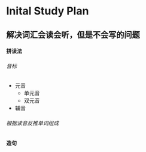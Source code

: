 # Inital Study Plan

## 解决词汇会读会听，但是不会写的问题

#### 拼读法

###### 音标

- 元音
  - 单元音
  - 双元音
- 辅音

###### 根据读音反推单词组成



#### 造句

